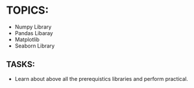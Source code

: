 # TOPICS:

- Numpy Library
- Pandas Libaray
- Matplotlib
- Seaborn Library

## TASKS:

- Learn about above all the prerequistics libraries and perform practical.